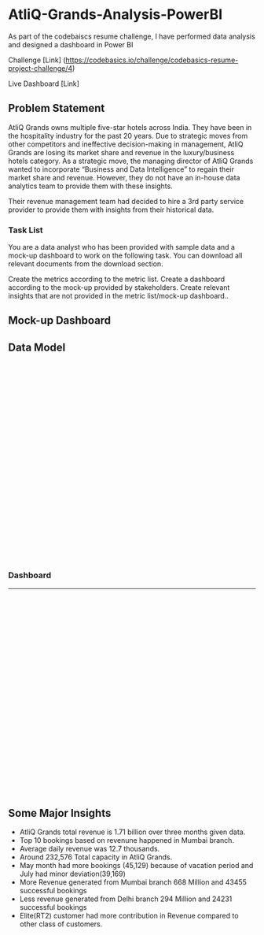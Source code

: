 # AtliQ-Grands-Analysis-PowerBI

As part of the codebaiscs resume challenge, I have performed data analysis and designed a dashboard in Power BI

Challenge [Link] (https://codebasics.io/challenge/codebasics-resume-project-challenge/4)

Live Dashboard [Link]


  ## Problem Statement

AtliQ Grands owns multiple five-star hotels across India. They have been in the hospitality industry for the past 20 years. Due to strategic moves from other competitors and ineffective decision-making in 
 management, AtliQ Grands are losing its market share and revenue in the luxury/business hotels category. As a strategic move, the managing director of AtliQ Grands wanted to incorporate “Business and Data 
 Intelligence” to regain their market share and revenue. However, they do not have an in-house data analytics team to provide them with these insights.

Their revenue management team had decided to hire a 3rd party service provider to provide them with insights from their historical data.

  ### Task List

You are a data analyst who has been provided with sample data and a mock-up dashboard to work on the following task. You can download all relevant documents from the download section.

Create the metrics according to the metric list.
Create a dashboard according to the mock-up provided by stakeholders.
Create relevant insights that are not provided in the metric list/mock-up dashboard..


   ## Mock-up Dashboard
   
   ## Data Model 

<p align="center">
  <img src=" " height="400">
</p>

  ### Dashboard
  -------
<p align="center">
  <img src=" " height="400">
</p>

 
  ## Some Major Insights
  - AtliQ Grands total revenue is 1.71 billion over three months given data.
  - Top 10 bookings based on revenune happened in Mumbai branch.
  - Average daily revenue was 12.7 thousands.
  - Around 232,576 Total capacity in AtliQ Grands.
  - May month had more bookings (45,129) because of vacation period and July had minor deviation(39,169)
  - More Revenue generated from Mumbai branch 668 Million and 43455 successful bookings
  - Less revenue generated from Delhi branch 294 Million and 24231 successful bookings
  - Elite(RT2) customer had more contribution in Revenue compared to other class of customers.
  
